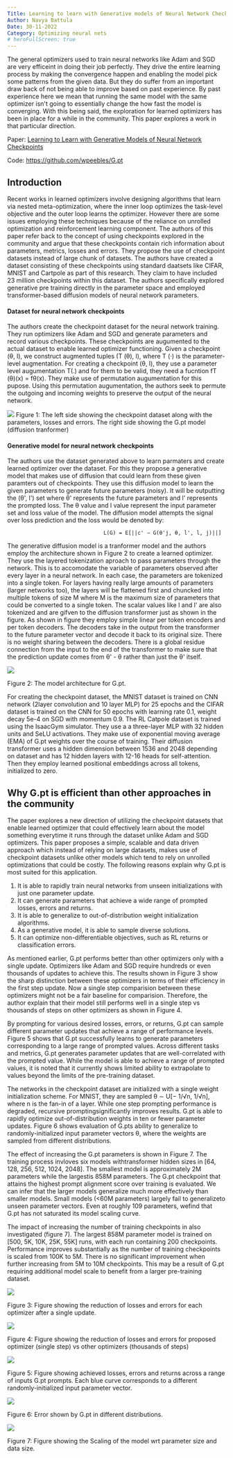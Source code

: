 ```yaml
---
Title: Learning to learn with Generative models of Neural Network Checkpoints
Author: Navya Battula
Date: 30-11-2022
Category: Optimizing neural nets
# heroFullScreen: true
---
```



The general optimizers used to train neural networks like Adam and SGD are very efficeint in doing their job perfectly. They drive the entire learning process by making the convergence happen and enabling the model pick some patterns from the given data. But they do suffer from an important draw back of not being able to improve based on past experience. By past experience here we mean that running the same model with the same optimizer isn't going to essentially change the how fast the model is converging. With this being said, the exploration for learned optimizers has been in place for a while in the community. This paper explores a work in that particular direction.

Paper: [Learning to Learn with Generative Models of Neural Network Checkpoints](https://arxiv.org/pdf/2209.12892.pdf) 

Code: https://github.com/wpeebles/G.pt

## Introduction

Recent works in learned optimizers involve designing algorithms that learn via nested meta-optimization, where the inner loop optimizes the task-level objective and the outer loop learns the optimizer. However there are some issues employing these techniques because of the reliance on unrolled optimization and reinforcement learning component. The authors of this paper refer back to the concept of using checkpoints explored in the community and argue that these checkpoints contain rich information about parameters, metrics, losses and errors. They propose the use of checkpoint datasets instead of large chunk of datasets. The authors have created a dataset consisting of these checkpoints using standard daatsets like CIFAR, MNIST and Cartpole as part of this research. They claim to have included 23 million checkpoints within this dataset. The authors specifically explored generative pre training directly in the parameter space and employed transformer-based diffusion models of neural network parameters. 


#### Dataset for neural network checkpoints

The authors create the checkpoint dataset for the neural network training. They run optimizers like Adam and SGD and generate parameters and record various checkpoints. These checkpoints are augumented to the actual dataset to enable learned optimizer functioning.  Given a checkpoint (θ, l), we
construct augmented tuples (T (θ), l), where T (·) is the parameter-level augmentation. For creating a checkpoint (θ, l), they use a parameter level augumentation T(.) and for them to be valid, they need a fucntion fT (θ)(x) = fθ(x). They make use of permutation augumentation for this pupose. Using this permutation augumentation, the authors seek to permute the outgoing and incoming weights to preserve the output of the neural network.

![](./Figure1.png)
Figure 1: The left side showing the checkpoint dataset along with the parameters, losses and errors. The right side showing the G.pt model (diffusion tranformer)

#### Generative model for neural network checkpoints

The authors use the dataset generated above to learn parmaters and create learned optimizer over the dataset. For this they propose a generative model that makes use of diffusion that could learn from these given paramters out of checkpoints. They use this diffusion model to learn the given parameters to generate future parameters (noisy). It will be outputting the (θ', l') set where θ' represents the future parameters and l' represents the prompted loss. The θ value and l value represent the input parameter set and loss value of the model. The diffusion model attempts the signal over loss prediction and the loss would be denoted by:

                                   L(G) = E[||c' − G(θ'j, θ, l', l, j)||]
                                  
The generative diffusion model is a tranformer model and the authors employ the architecture shown in Figure 2 to create a learned optimizer. They use the layered tokenization aproach to pass parameters through the network. This is to accomodate the variable of parameters observed after every layer in a neural network. In each case, the parameters are tokenized into a single token. For layers having really large amounts of parameters (larger networks too), the layers will be flattened first and chuncked into multiple tokens of size M where M is the maximum size of parameters that could be converted to a single token. The scalar values like l and l' are also tokenized and are gifven to the diffusion transformer just as shown in the figure. As shown in figure they employ simple linear per token encoders and per token decoders. The decoders take in the output from the transformer to the future parameter vector and decode it back to its original size. There is no weight sharing between the decoders. There is a global residue connection from the input to the end of the transformer to make sure that the prediction update comes from θ' - θ rather than just the θ' itself. 

![](./Figure2.png)

Figure 2: The model architecture for G.pt. 

For creating the checkpoint dataset, the MNIST dataset is trained on CNN network (2layer convolution and 10 layer MLP) for 25 epochs and the CIFAR dataset is trained on the CNN for 50 epochs with learning rate 0.1, weight decay 5e-4 on SGD with momentum 0.9. The RL Catpole dataset is trained  using the IsaacGym simulator. They use a a three-layer MLP with 32 hidden units and SeLU activations. They make use of exponential moving average (EMA) of G.pt weights over the course of training. Their diffusion transformer uses a hidden dimension between 1536 and 2048 depending on dataset and has 12 hidden layers with 12-16 heads for self-attention. Then they employ learned positional embeddings across all tokens, initialized to zero.

## Why G.pt is efficient than other approaches in the community

The paper explores a new direction of utilizing the checkpoint datasets that enable learned optimizer that could effectively learn about the model something everytime it runs through the dataset unlike Adam and SGD optimizers. This paper proposes a simple, scalable and data driven approach which instead of relying on large datasets, makes use of checkpoint datasets unlike other models which tend to rely on unrolled optimizations that could be costly. The following reasons explain why G.pt is most suited for this application. 

1. It is able to rapidly train neural networks from unseen initializations with just one parameter update. 
2. It can generate parameters that achieve a wide range of prompted losses, errors and returns.
3. It is able to generalize to out-of-distribution weight initialization algorithms. 
4. As a generative model, it is able to sample diverse solutions. 
5. It can optimize non-differentiable objectives, such as RL returns or classification errors.

As mentioned earlier, G.pt performs better than other optimizers only with a single update. Optimizers like Adam and SGD require hundreds or even thousands of updates to achieve this. The results shown in Figure 3 show the sharp distinction between these optimizers in terms of their efficiency in the first step update. Now a single step comparision between these optimizers might not be a fair baseline for comparision. Therefore, the author explain that their model still performs well in a single step vs thousands of steps on other optimizers as shown in Figure 4.

By prompting for various desired losses, errors, or returns, G.pt can sample different parameter updates that achieve a range of performance levels. Figure 5 shows that G.pt successfully learns to generate parameters corresponding to a large range of prompted values.  Across different tasks and metrics, G.pt generates parameter updates that are well-correlated with the prompted value. While the model is able to achieve a range of prompted values, it is noted that it currently shows limited ability to extrapolate to values beyond the limits of the pre-training dataset.

The networks in the checkpoint dataset are initialized with a single weight initialization scheme. For MNIST, they are sampled θ ∼ U[− 1/√n, 1/√n], where n is the fan-in of a layer.  While one step prompting performance is degraded, recursive promptingsignificantly improves results. G.pt is able to rapidly optimize out-of-distribution weights in ten or fewer parameter updates. Figure 6 shows evaluation of G.pts ability to generalize to randomly-initialized input parameter vectors θ, where the weights are sampled from different distributions.

The effect of increasing the G.pt parameters is shown in Figure 7.  The training process invloves six models withtransformer hidden sizes in [64, 128, 256, 512, 1024, 2048]. The smallest model is approximately 2M parameters while the largestis 858M parameters. The G.pt checkpoint that attains the highest prompt alignment score over training is evaluated. We can infer that the larger models generalize much more effectively than smaller models. Small models (<60M parameters) largely fail to generalizeto unseen parameter vectors. Even at roughly 109 parameters, wefind that G.pt has not saturated its model scaling curve.

The impact of increasing the number of training checkpoints in also investigated (figure 7). The largest 858M parameter model is trained on [500, 5K, 10K, 25K, 55K] runs, with each run containing 200 checkpoints. Performance improves substantially as the number of training checkpoints is scaled from
100K to 5M. There is no significant improvement when further increasing from 5M to 10M checkpoints. This may be a result of G.pt requiring additional model scale to benefit from a larger pre-training dataset.

![](./Figure3.png)

Figure 3: Figure showing the reduction of losses and errors for each optimizer after a single update.

![](./Figure4.png)

Figure 4: Figure showing the reduction of losses and errors for proposed optimizer (single step) vs other optimizers (thousands of steps)

![](./Figure5.png)

Figure 5: Figure showing achieved losses, errors and returns across a range of inputs G.pt prompts. Each blue curve corresponds to a different randomly-initialized input parameter vector.

![](./Figure6.png)

Figure 6: Error shown by G.pt in different distributions.

![](./Figure7.png)

Figure 7: Figure showing the Scaling of the model wrt parameter size and data size. 

